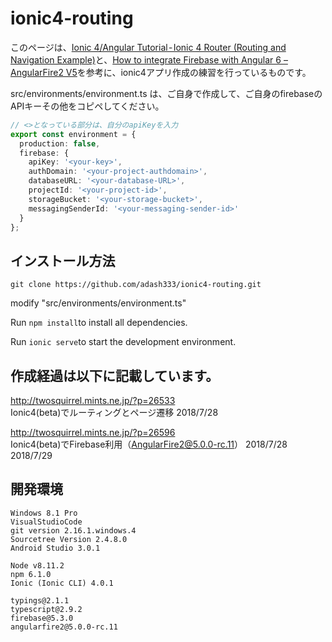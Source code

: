 # ionic4-routing

このページは、[Ionic 4/Angular Tutorial - Ionic 4 Router (Routing and Navigation Example)](https://www.techiediaries.com/ionic-4-angular-routing/)と、[How to integrate Firebase with Angular 6 – AngularFire2 V5](https://grokonez.com/frontend/angular/how-to-integrate-angular-6-firebase-tutorial-angularfire2-v5)を参考に、ionic4アプリ作成の練習を行っているものです。


src/environments/environment.ts は、ご自身で作成して、ご自身のfirebaseのAPIキーその他をコピペしてください。

```javascript:environment.ts
// <>となっている部分は、自分のapiKeyを入力
export const environment = {
  production: false,
  firebase: {
    apiKey: '<your-key>',
    authDomain: '<your-project-authdomain>',
    databaseURL: '<your-database-URL>',
    projectId: '<your-project-id>',
    storageBucket: '<your-storage-bucket>',
    messagingSenderId: '<your-messaging-sender-id>'
  }
};
```

## インストール方法

`git clone https://github.com/adash333/ionic4-routing.git`

modify "src/environments/environment.ts"

Run `npm install`to install all dependencies.

Run `ionic serve`to start the development environment.

## 作成経過は以下に記載しています。

http://twosquirrel.mints.ne.jp/?p=26533  
Ionic4(beta)でルーティングとページ遷移
2018/7/28

http://twosquirrel.mints.ne.jp/?p=26596  
Ionic4(beta)でFirebase利用（AngularFire2@5.0.0-rc.11）
2018/7/28 2018/7/29 


## 開発環境

```
Windows 8.1 Pro
VisualStudioCode
git version 2.16.1.windows.4
Sourcetree Version 2.4.8.0
Android Studio 3.0.1

Node v8.11.2
npm 6.1.0
Ionic (Ionic CLI) 4.0.1

typings@2.1.1
typescript@2.9.2
firebase@5.3.0
angularfire2@5.0.0-rc.11
```
